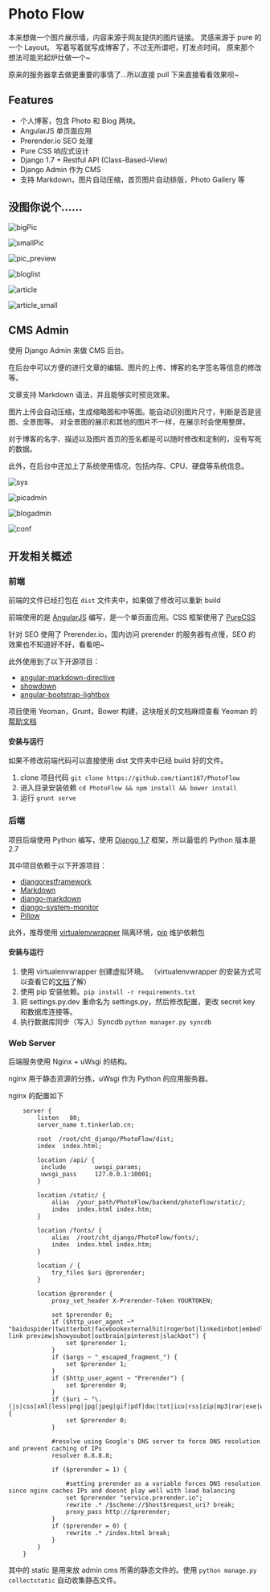 # Photo Flow
本来想做一个图片展示墙，内容来源于网友提供的图片链接。
灵感来源于 pure 的一个 Layout。
写着写着就写成博客了，不过无所谓吧，打发点时间。
原来那个想法可能另起炉灶做一个~

原来的服务器拿去做更重要的事情了…所以直接 pull 下来直接看看效果呗~

## Features
- 个人博客，包含 Photo 和 Blog 两块。
- AngularJS 单页面应用
- Prerender.io SEO 处理
- Pure CSS 响应式设计
- Django 1.7 + Restful API (Class-Based-View)
- Django Admin 作为 CMS
- 支持 Markdown，图片自动压缩，首页图片自动排版，Photo Gallery 等

## 没图你说个……
![bigPic](https://raw.githubusercontent.com/tiant167/PhotoFlow/master/readme_pic/big.png 'bigPic')

![smallPic](https://raw.githubusercontent.com/tiant167/PhotoFlow/master/readme_pic/small.png 'smallPic')

![pic_preview](https://raw.githubusercontent.com/tiant167/PhotoFlow/master/readme_pic/pic_preview.png 'pic_preview')

![bloglist](https://raw.githubusercontent.com/tiant167/PhotoFlow/master/readme_pic/bloglist.png 'bloglist')

![article](https://raw.githubusercontent.com/tiant167/PhotoFlow/master/readme_pic/article.png 'article')

![article_small](https://raw.githubusercontent.com/tiant167/PhotoFlow/master/readme_pic/article_small.png 'article_small')

## CMS Admin
使用 Django Admin 来做 CMS 后台。

在后台中可以方便的进行文章的编辑、图片的上传、博客的名字签名等信息的修改等。

文章支持 Markdown 语法，并且能够实时预览效果。

图片上传会自动压缩，生成缩略图和中等图。能自动识别图片尺寸，判断是否是竖图、全景图等。
对全景图的展示和其他的图片不一样，在展示时会使用整屏。

对于博客的名字、描述以及图片首页的签名都是可以随时修改和定制的，没有写死的数据。

此外，在后台中还加上了系统使用情况，包括内存、CPU、硬盘等系统信息。

![sys](https://raw.githubusercontent.com/tiant167/PhotoFlow/master/readme_pic/sys.png 'sys')

![picadmin](https://raw.githubusercontent.com/tiant167/PhotoFlow/master/readme_pic/pic_admin.png 'picadmin')

![blogadmin](https://raw.githubusercontent.com/tiant167/PhotoFlow/master/readme_pic/blog_admin.png 'blogadmin')

![conf](https://raw.githubusercontent.com/tiant167/PhotoFlow/master/readme_pic/conf_admin.png 'conf')


## 开发相关概述

### 前端
前端的文件已经打包在 `dist` 文件夹中，如果做了修改可以重新 build

前端使用的是 [AngularJS](https://angularjs.org/ "AngularJS") 编写，是一个单页面应用。CSS 框架使用了 [PureCSS](https://github.com/yahoo/pure/ "PureCss")

针对 SEO 使用了 Prerender.io，国内访问 prerender 的服务器有点慢，SEO 的效果也不知道好不好，看看吧~

此外使用到了以下开源项目：

- [angular-markdown-directive](https://github.com/btford/angular-markdown-directive "angular-markdown-directive")
- [showdown](https://github.com/showdownjs/showdown "showdown")
- [angular-bootstrap-lightbox](https://github.com/compact/angular-bootstrap-lightbox "angular-bootstrap-lightbox")

项目使用 Yeoman，Grunt，Bower 构建，这块相关的文档麻烦查看 Yeoman 的[帮助文档](http://yeoman.io/learning/index.html "Yeoman")

#### 安装与运行

如果不修改前端代码可以直接使用 dist 文件夹中已经 build 好的文件。

1. clone 项目代码 `git clone https://github.com/tiant167/PhotoFlow`
2. 进入目录安装依赖 `cd PhotoFlow && npm install && bower install`
3. 运行 `grunt serve`

### 后端

项目后端使用 Python 编写，使用 [Django 1.7](https://github.com/django/django "Django") 框架，所以最低的 Python 版本是 2.7

其中项目依赖于以下开源项目：

- [djangorestframework](https://github.com/tomchristie/django-rest-framework/ "https://github.com/tomchristie/django-rest-framework/")
- [Markdown](https://github.com/waylan/Python-Markdown "Markdown")
- [django-markdown](https://github.com/klen/django_markdown "django-markdown")
- [django-system-monitor](https://github.com/hakanzy/django-system-monitor "django-system-monitor")
- [Pillow](https://github.com/python-pillow/Pillow "Pillow")

此外，推荐使用 [virtualenvwrapper](https://github.com/bernardofire/virtualenvwrapper "virtualenvwrapper") 隔离环境，[pip](https://github.com/pypa/pip "pip") 维护依赖包

#### 安装与运行

1. 使用 virtualenvwrapper 创建虚拟环境。 （virtualenvwrapper 的安装方式可以查看它的[文档](https://virtualenvwrapper.readthedocs.org/en/latest/ "virtualenvwrapper")了解）
2. 使用 pip 安装依赖。`pip install -r requirements.txt`
2. 把 settings.py.dev 重命名为 settings.py，然后修改配置，更改 secret key 和数据库连接等。
3. 执行数据库同步（写入）Syncdb `python manager.py syncdb`

### Web Server

后端服务使用 Nginx + uWsgi 的结构。

nginx 用于静态资源的分拣，uWsgi 作为 Python 的应用服务器。

nginx 的配置如下

        server {
            listen   80;
            server_name t.tinkerlab.cn;

            root  /root/cht_django/PhotoFlow/dist;
            index  index.html;
            
            location /api/ {
             include        uwsgi_params;
             uwsgi_pass     127.0.0.1:10001;
            }

            location /static/ {
                alias  /your_path/PhotoFlow/backend/photoflow/static/;
                index  index.html index.htm;
            }

            location /fonts/ {
                alias  /root/cht_django/PhotoFlow/fonts/;
                index  index.html index.htm;
            }

            location / {
                try_files $uri @prerender;
            }

            location @prerender {
                proxy_set_header X-Prerender-Token YOURTOKEN;

                set $prerender 0;
                if ($http_user_agent ~* "baiduspider|twitterbot|facebookexternalhit|rogerbot|linkedinbot|embedly|quora link preview|showyoubot|outbrain|pinterest|slackbot") {
                    set $prerender 1;
                }
                if ($args ~ "_escaped_fragment_") {
                    set $prerender 1;
                }
                if ($http_user_agent ~ "Prerender") {
                    set $prerender 0;
                }
                if ($uri ~ "\.(js|css|xml|less|png|jpg|jpeg|gif|pdf|doc|txt|ico|rss|zip|mp3|rar|exe|wmv|doc|avi|ppt|mpg|mpeg|tif|wav|mov|psd|ai|xls|mp4|m4a|swf|dat|dmg|iso|flv|m4v|torrent)") {
                    set $prerender 0;
                }

                #resolve using Google's DNS server to force DNS resolution and prevent caching of IPs
                resolver 8.8.8.8;

                if ($prerender = 1) {

                    #setting prerender as a variable forces DNS resolution since nginx caches IPs and doesnt play well with load balancing
                    set $prerender "service.prerender.io";
                    rewrite .* /$scheme://$host$request_uri? break;
                    proxy_pass http://$prerender;
                }
                if ($prerender = 0) {
                    rewrite .* /index.html break;
                }
            }
        }

其中的 static 是用来放 admin cms 所需的静态文件的。使用 `python manage.py collectstatic` 自动收集静态文件。
